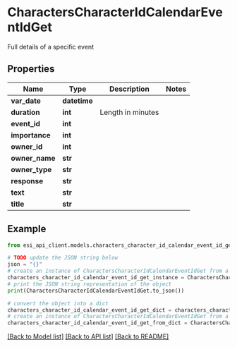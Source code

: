 # CharactersCharacterIdCalendarEventIdGet

Full details of a specific event

## Properties

Name | Type | Description | Notes
------------ | ------------- | ------------- | -------------
**var_date** | **datetime** |  | 
**duration** | **int** | Length in minutes | 
**event_id** | **int** |  | 
**importance** | **int** |  | 
**owner_id** | **int** |  | 
**owner_name** | **str** |  | 
**owner_type** | **str** |  | 
**response** | **str** |  | 
**text** | **str** |  | 
**title** | **str** |  | 

## Example

```python
from esi_api_client.models.characters_character_id_calendar_event_id_get import CharactersCharacterIdCalendarEventIdGet

# TODO update the JSON string below
json = "{}"
# create an instance of CharactersCharacterIdCalendarEventIdGet from a JSON string
characters_character_id_calendar_event_id_get_instance = CharactersCharacterIdCalendarEventIdGet.from_json(json)
# print the JSON string representation of the object
print(CharactersCharacterIdCalendarEventIdGet.to_json())

# convert the object into a dict
characters_character_id_calendar_event_id_get_dict = characters_character_id_calendar_event_id_get_instance.to_dict()
# create an instance of CharactersCharacterIdCalendarEventIdGet from a dict
characters_character_id_calendar_event_id_get_from_dict = CharactersCharacterIdCalendarEventIdGet.from_dict(characters_character_id_calendar_event_id_get_dict)
```
[[Back to Model list]](../README.md#documentation-for-models) [[Back to API list]](../README.md#documentation-for-api-endpoints) [[Back to README]](../README.md)


